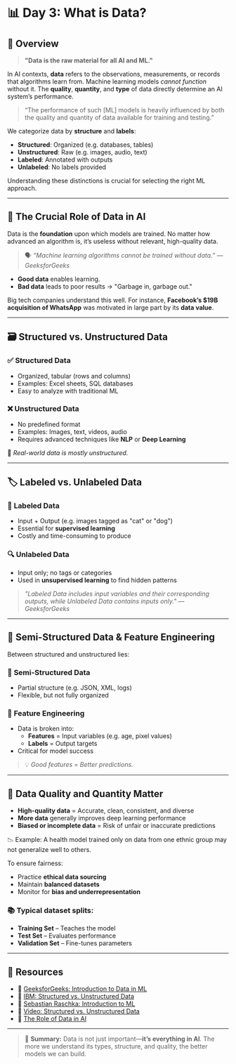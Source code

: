 # 📊 Day 3: What is Data?

## 🧠 Overview

> **"Data is the raw material for all AI and ML."**

In AI contexts, **data** refers to the observations, measurements, or records that algorithms learn from. Machine learning models *cannot function* without it. The **quality**, **quantity**, and **type** of data directly determine an AI system’s performance.

> “The performance of such [ML] models is heavily influenced by both the quality and quantity of data available for training and testing.”

We categorize data by **structure** and **labels**:

- **Structured**: Organized (e.g. databases, tables)
- **Unstructured**: Raw (e.g. images, audio, text)
- **Labeled**: Annotated with outputs
- **Unlabeled**: No labels provided

Understanding these distinctions is crucial for selecting the right ML approach.

---

## 🧩 The Crucial Role of Data in AI

Data is the **foundation** upon which models are trained. No matter how advanced an algorithm is, it’s useless without relevant, high-quality data.

> 🗣️ _“Machine learning algorithms cannot be trained without data.” — GeeksforGeeks_

- **Good data** enables learning.
- **Bad data** leads to poor results → "Garbage in, garbage out."

Big tech companies understand this well. For instance, **Facebook’s $19B acquisition of WhatsApp** was motivated in large part by its **data value**.

---

## 🗃️ Structured vs. Unstructured Data

### ✅ **Structured Data**
- Organized, tabular (rows and columns)
- Examples: Excel sheets, SQL databases
- Easy to analyze with traditional ML

### ❌ **Unstructured Data**
- No predefined format
- Examples: Images, text, videos, audio
- Requires advanced techniques like **NLP** or **Deep Learning**

🧠 *Real-world data is mostly unstructured.*

---

## 🏷️ Labeled vs. Unlabeled Data

### 📌 **Labeled Data**
- Input + Output (e.g. images tagged as "cat" or "dog")
- Essential for **supervised learning**
- Costly and time-consuming to produce

### 🔍 **Unlabeled Data**
- Input only; no tags or categories
- Used in **unsupervised learning** to find hidden patterns

> _"Labeled Data includes input variables and their corresponding outputs, while Unlabeled Data contains inputs only." — GeeksforGeeks_

---

## 🧾 Semi-Structured Data & Feature Engineering

Between structured and unstructured lies:

### 🔸 **Semi-Structured Data**
- Partial structure (e.g. JSON, XML, logs)
- Flexible, but not fully organized

### 🧱 **Feature Engineering**
- Data is broken into:
  - **Features** = Input variables (e.g. age, pixel values)
  - **Labels** = Output targets
- Critical for model success

> 💡 *Good features = Better predictions.*

---

## 📏 Data Quality and Quantity Matter

- **High-quality data** = Accurate, clean, consistent, and diverse
- **More data** generally improves deep learning performance
- **Biased or incomplete data** = Risk of unfair or inaccurate predictions

📉 Example: A health model trained only on data from one ethnic group may not generalize well to others.

To ensure fairness:
- Practice **ethical data sourcing**
- Maintain **balanced datasets**
- Monitor for **bias and underrepresentation**

### 📚 Typical dataset splits:
- **Training Set** – Teaches the model
- **Test Set** – Evaluates performance
- **Validation Set** – Fine-tunes parameters

---

## 🔗 Resources

- 📘 [GeeksforGeeks: Introduction to Data in ML](https://www.geeksforgeeks.org/introduction-to-data-in-machine-learning/)
- 📘 [IBM: Structured vs. Unstructured Data](https://www.ibm.com/cloud/blog/structured-vs-unstructured-data)
- 📘 [Sebastian Raschka: Introduction to ML](https://sebastianraschka.com/)
- 🎥 [Video: Structured vs. Unstructured Data](https://youtu.be/aQVDhxE1-sE?si=NMe3UnNTJRtRsS1K)
- 🎥 [The Role of Data in AI](https://youtu.be/oyhdkoPYRVs?si=2beNsXfKOwJLqv3B)

---

> 🧭 **Summary:** Data is not just important—**it’s everything in AI**. The more we understand its types, structure, and quality, the better models we can build.
